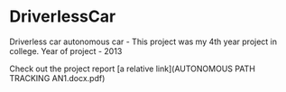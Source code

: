 # DriverlessCar
Driverless car autonomous car - This project was my 4th year project in college. 
Year of project - 2013

Check out the project report [a relative link](AUTONOMOUS PATH TRACKING AN1.docx.pdf)
